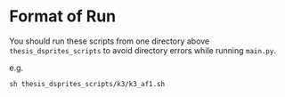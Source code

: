 # Format of Run
You should run these scripts from one directory above `thesis_dsprites_scripts` to avoid directory
errors while running `main.py`.

e.g.

`sh thesis_dsprites_scripts/k3/k3_af1.sh`
